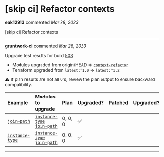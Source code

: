 # [skip ci] Refactor contexts

**eak12913** commented *Mar 28, 2023*

[skip ci] Refactor contexts
<br />
***


**gruntwork-ci** commented *Mar 28, 2023*

Upgrade test results for build [503](https://circleci.com/gh/gruntwork-io/terraform-aws-utilities/503)

- Modules upgraded from origin/HEAD => [`context-refactor`](https://github.com/gruntwork-io/terraform-aws-utilities/tree/context-refactor/)
- Terraform upgraded from `latest:^1.0` => `latest:^1.2`

⚠️ If plan results are not all 0's, review the plan output to ensure backward compatibility.

| Example | Modules to upgrade | Plan | Upgraded? | Patched | Upgraded? |
|:----|:----|:----|:----|:----|:----|
| [`join-path`](https://github.com/gruntwork-io/terraform-aws-utilities/tree/origin/HEAD/examples/join-path) | [`instance-type`](https://github.com/gruntwork-io/terraform-aws-utilities/tree/origin/HEAD/modules/instance-type)<br />[`join-path`](https://github.com/gruntwork-io/terraform-aws-utilities/tree/origin/HEAD/modules/join-path) | 0, 0, 0 | :white_check_mark: |  |  |
| [`instance-type`](https://github.com/gruntwork-io/terraform-aws-utilities/tree/origin/HEAD/examples/instance-type) | [`instance-type`](https://github.com/gruntwork-io/terraform-aws-utilities/tree/origin/HEAD/modules/instance-type)<br />[`join-path`](https://github.com/gruntwork-io/terraform-aws-utilities/tree/origin/HEAD/modules/join-path) | 0, 0, 0 | :white_check_mark: |  |  |


***

